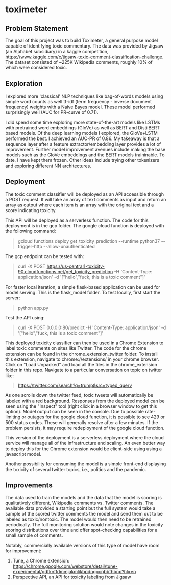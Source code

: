 # toximeter
## Problem Statement

The goal of this project was to build Toximeter, a general purpose model capable of identifying toxic commentary. The data was provided by Jigsaw (an Alphabet subsidiary) in a kaggle competition, https://www.kaggle.com/c/jigsaw-toxic-comment-classification-challenge. The dataset consisted of ~225K Wikipedia comments, roughly 10% of which were considered toxic.

## Exploration

I explored more 'classical' NLP techniques like bag-of-words models using simple word counts as well tf-idf (term frequency - inverse document frequency) weights with a Naive Bayes model. These model performed surprisingly well (AUC for PR-curve of 0.71).

I did spend some time exploring more state-of-the-art models like LSTMs with pretrained word embeddings (GloVe) as well as BERT and DistilBERT based models. Of the deep learning models I explored, the GloVe+LSTM performed the best. I achieved an AUC-PR of 0.86. My takeaway is that a sequence layer after a feature extractor/embedding layer provides a lot of improvement. Further model improvement avenues include making the base models such as the GloVe embeddings and the BERT models traininable. To date, I have kept them frozen. Other ideas include trying other tokenizers and exploring different NN architectures.

## Deployment

The toxic comment classifier will be deployed as an API accessible through a POST request. It will take an array of text comments as input and return an array as output where each item is an array with the original text and a score indicating toxicity. 

This API will be deployed as a serverless function. The code for this deployment is in the gcp folder. The google cloud function is deployed with the following command:
> gcloud functions deploy get_toxicity_prediction --runtime python37 --trigger-http --allow-unauthenticated

The gcp endpoint can be tested with:

> curl -X POST    https://us-central1-toxicity-90.cloudfunctions.net/get_toxicity_prediction    -H 'Content-Type: application/json'    -d '["hello","fuck, this is a toxic comment"]'

For faster local iteration, a simple flask-based application can be used for model serving. This is the flask_model folder. To test locally, first start the server:
> python app.py

Test the API using:
> curl -X POST    0.0.0.0:80/predict    -H 'Content-Type: application/json'    -d '["hello","fuck, this is a toxic comment"]'

This deployed toxicity classifier can then be used in a Chrome Extension to label toxic comments on sites like Twitter. The code for the chrome extension can be found in the chrome_extension_twitter folder. To install this extension, navigate to chrome://extensions/ in your chrome browser. Click on "Load Unpacked" and load all the files in the chrome_extension folder in this repo. Navigate to a particular conversation on topic on twitter like: 
> https://twitter.com/search?q=trump&src=typed_query

As one scrolls down the twitter feed, toxic tweets will automatically be labeled with a red background. Responses from the deployed model can be seen using the "Inspect" tool (right click in a browser window to get this option). Model output can be seen in the console. Due to possible rate-limiting or outages for the google cloud function, it is possible to see 429 or 500 status codes. These will generally resolve after a few minutes. If the problem persists, it may require redeployment of the google cloud function.

This version of the deployment is a serverless deployment where the cloud service will manage all of the infrastructure and scaling. An even better way to deploy this for the Chrome extension would be client-side using using a javascript model. 

Another possibility for consuming the model is a simple front-end displaying the toxicity of several twitter topics, i.e., politics and the pandemic. 

## Improvements

The data used to train the models and the data that the model is scoring is qualitatively different, Wikipedia comments vs. Twitter comments. The available data provided a starting point but the full system would take a sample of the scored twitter comments the model and send them out to be labeled as toxic/nontoxic. The model would then need to be retrained periodically. The full monitoring solution would note changes in the toxicity scoring distributions over time and offer spot-checking capabilities for a small sample of comments.

Notably, commercially available versions of this type of model have room for improvement: 

1. Tune, a Chrome extension: https://chrome.google.com/webstore/detail/tune-experimental/gdfknffdmmjakmlikbpdngpcpbbfhbnp?hl=en
2. Perspective API, an API for toxicity labeling from Jigsaw
